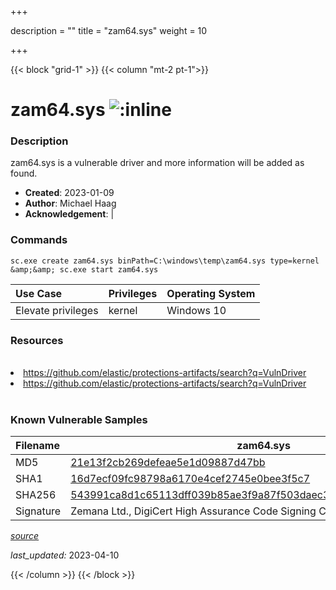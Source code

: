 +++

description = ""
title = "zam64.sys"
weight = 10

+++


{{< block "grid-1" >}}
{{< column "mt-2 pt-1">}}


# zam64.sys ![:inline](/images/twitter_verified.png) 


### Description

zam64.sys is a vulnerable driver and more information will be added as found.

- **Created**: 2023-01-09
- **Author**: Michael Haag
- **Acknowledgement**:  | [](https://twitter.com/)

### Commands

```
sc.exe create zam64.sys binPath=C:\windows\temp\zam64.sys type=kernel &amp;&amp; sc.exe start zam64.sys
```

| Use Case | Privileges | Operating System | 
|:---- | ---- | ---- |
| Elevate privileges | kernel | Windows 10 |

### Resources
<br>
<li><a href=" https://github.com/elastic/protections-artifacts/search?q=VulnDriver"> https://github.com/elastic/protections-artifacts/search?q=VulnDriver</a></li>
<li><a href="https://github.com/elastic/protections-artifacts/search?q=VulnDriver">https://github.com/elastic/protections-artifacts/search?q=VulnDriver</a></li>
<br>

### Known Vulnerable Samples

| Filename | zam64.sys |
|:---- | ---- | 
| MD5 | <a href="https://www.virustotal.com/gui/file/21e13f2cb269defeae5e1d09887d47bb">21e13f2cb269defeae5e1d09887d47bb</a> |
| SHA1 | <a href="https://www.virustotal.com/gui/file/16d7ecf09fc98798a6170e4cef2745e0bee3f5c7">16d7ecf09fc98798a6170e4cef2745e0bee3f5c7</a> |
| SHA256 | <a href="https://www.virustotal.com/gui/file/543991ca8d1c65113dff039b85ae3f9a87f503daec30f46929fd454bc57e5a91">543991ca8d1c65113dff039b85ae3f9a87f503daec30f46929fd454bc57e5a91</a> |
| Signature | Zemana Ltd., DigiCert High Assurance Code Signing CA-1, DigiCert   |


[*source*](https://github.com/magicsword-io/LOLDrivers/tree/main/yaml/zam64.yaml)

*last_updated:* 2023-04-10








{{< /column >}}
{{< /block >}}
